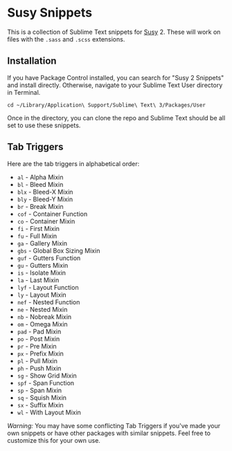 # Susy Snippets

This is a collection of Sublime Text snippets for [Susy](http://susy.oddbird.net/) 2. These will work on files with the `.sass` and `.scss` extensions.

## Installation

If you have Package Control installed, you can search for "Susy 2 Snippets" and install directly. Otherwise, navigate to your Sublime Text User directory in Terminal.

```
cd ~/Library/Application\ Support/Sublime\ Text\ 3/Packages/User
```

Once in the directory, you can clone the repo and Sublime Text should be all set to use these snippets.

## Tab Triggers

Here are the tab triggers in alphabetical order:

* `al` - Alpha Mixin
* `bl` - Bleed Mixin
* `blx` - Bleed-X Mixin
* `bly` - Bleed-Y Mixin
* `br` - Break Mixin
* `cof` - Container Function
* `co` - Container Mixin
* `fi` - First Mixin
* `fu` - Full Mixin
* `ga` - Gallery Mixin
* `gbs` - Global Box Sizing Mixin
* `guf` - Gutters Function
* `gu` - Gutters Mixin
* `is` - Isolate Mixin
* `la` - Last Mixin
* `lyf` - Layout Function
* `ly` - Layout Mixin
* `nef` - Nested Function
* `ne` - Nested Mixin
* `nb` - Nobreak Mixin
* `om` - Omega Mixin
* `pad` - Pad Mixin
* `po` - Post Mixin
* `pr` - Pre Mixin
* `px` - Prefix Mixin
* `pl` - Pull Mixin
* `ph` - Push Mixin
* `sg` - Show Grid Mixin
* `spf` - Span Function
* `sp` - Span Mixin
* `sq` - Squish Mixin
* `sx` - Suffix Mixin
* `wl` - With Layout Mixin

*Warning:* You may have some conflicting Tab Triggers if you've made your own snippets or have other packages with similar snippets. Feel free to customize this for your own use.
